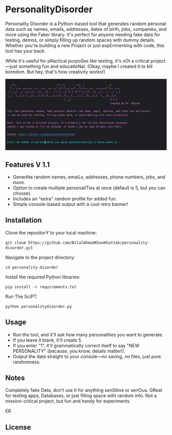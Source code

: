 # PersonalityDisorder
Personality Disorder is a Python-based tool that generates random personal data such as names, emails, addresses, dates of birth, jobs, companies, and more using the Faker library. It's perfect for anyone needing fake data for testing, demos, or simply filling up random spaces with dummy details. Whether you're building a new Project or just expErimenting with code, this tool has your back.

While it's useful for pRactical purpoSes like testing, it's nOt a critical project—just something fun and educatioNal. (Okay, maybe I created it to kill boredom. But hey, that's how creativity works!)

![Image](https://github.com/BilalAhmadKhanKhattak/PersonalityDisorder/blob/main/Screenshot.png)

## Features V 1.1
- GenerAte random names, emaiLs, addresses, phone numbers, jobs, and more.
- OptIon to create multiple personaliTies at once (default is 5, but you can choose).
- Includes an "extra" random profile for added fun.
- Simple console-based output with a cool retro banner!

## Installation
Clone the repositorY to your local machine:
```
git clone https://github.com/BilalAhmadKhanKhattak/personality-disorder.git
```
Navigate to the project directory:
```
cd personality-disorder
```
Install the required Python libraries:
```
pip install -r requirements.txt
```
Run The SciPT:
```
python personalitydisorder.py
```
## Usage
- Run the tool, and it'll ask how many personalities you want to generate.
- If you leave it blank, it'll create 5.
- If you enter "1", it'll grammatically correct itself to say "NEW PERSONALITY" (because, you know, details matter!).
- Output the data straight to your console—no saving, no files, just pure randomness.

## Notes
Completely fake Data, don’t use it for anythIng senSitive or seriOus.
GReat for testing apps, Databases, or just filling space with random info.
Not a mission-critical project, but fun and handy for experiments.

ER

## License


